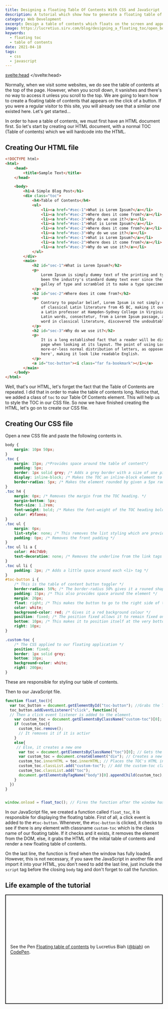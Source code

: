 ```yaml
---
title: Designing a floating Table Of Contents With CSS and JavaScript
description: A tutorial which show how to generate a floating table of contents
category: Web Development
excerpt: Design a table of contents which floats on the screen and appears on the click of a button
image: https://lucretius.sirv.com/blog/designing_a_floating_toc/open_book.jpg
keywords:
  - floating toc
  - table of contents
date: 2021-04-18
tags:
  - css
  - javascript
---
```


<svelte:head>
	<script async src="https://cpwebassets.codepen.io/assets/embed/ei.js"></script>
</svelte:head>

Normally, when we visit some websites, we do see the table of contents at the top of the page. However, when you scroll down, it vanishes and there's no way to access it unless you scroll to the top.
We are going to learn how to create a floating table of contents that appears on the click of a button. If you were a regular visitor to this site, you will already see that a similar one existed here.
Let's get started...

In order to have a table of contents, we must first have an HTML document first. So let's start by creating our HTML document, with a normal TOC (Table of contents) which we will hardcode into the HTML.

## Creating Our HTML file

```html
<!DOCTYPE html>
<html>
	<head>
		<title>Sample Text</title>
	</head>

	<body>
		<h1>A Simple Blog Post</h1>
		<div class="toc">
			<h4>Table of Contents</h4>
			<ul>
				<li><a href="#sec-1">What is Lorem Ipsum?</a></li>
				<li><a href="#sec-2">Where does it come from?</a></li>
				<li><a href="#sec-3">Why do we use it?</a></li>
				<li><a href="#sec-1">What is Lorem Ipsum?</a></li>
				<li><a href="#sec-2">Where does it come from?</a></li>
				<li><a href="#sec-3">Why do we use it?</a></li>
				<li><a href="#sec-1">What is Lorem Ipsum?</a></li>
				<li><a href="#sec-2">Where does it come from?</a></li>
				<li><a href="#sec-3">Why do we use it?</a></li>
			</ul>
		</div>
		<main>
			<h2 id="sec-1">What is Lorem Ipsum?</h2>
			<p>
				Lorem Ipsum is simply dummy text of the printing and typesetting industry. Lorem Ipsum has
				been the industry's standard dummy text ever since the 1500s, when an unknown printer took a
				galley of type and scrambled it to make a type specimen book.
			</p>
			<h2 id="sec-2">Where does it come from?</h2>
			<p>
				Contrary to popular belief, Lorem Ipsum is not simply random text. It has roots in a piece
				of classical Latin literature from 45 BC, making it over 2000 years old. Richard McClintock,
				a Latin professor at Hampden-Sydney College in Virginia, looked up one of the more obscure
				Latin words, consectetur, from a Lorem Ipsum passage, and going through the cites of the
				word in classical literature, discovered the undoubtable source.
			</p>
			<h2 id="sec-3">Why do we use it?</h2>
			<p>
				It is a long established fact that a reader will be distracted by the readable content of a
				page when looking at its layout. The point of using Lorem Ipsum is that it has a
				more-or-less normal distribution of letters, as opposed to using 'Content here, content
				here', making it look like readable English.
			</p>
			<a id="toc-button"><i class="far fa-bookmark"></i></a>
		</main>
	</body>
</html>
```

Well, that's our HTML, let's forget the fact that the Table of Contents are repeated. I did that in order to make the table of contents long. Notice that, we added a class of `toc` to our Table Of Contents element. This will help us to style the TOC in our CSS file.
So now we have finished creating the HTML, let's go on to create our CSS file.

## Creating Our CSS file

Open a new CSS file and paste the following contents in.

```css
body {
	margin: 10px 50px;
}
.toc {
	margin: 15px; /*Provides space around the table of content*/
	padding: 5px;
	border: 1px solid grey; /* Adds a grey border with a size of one pixel. */
	display: inline-block; /* Makes the TOC an inline-block element to prevent it from taking the while space */
	border-radius: 5px; /* Makes the element rounded by given a 5px radius*/
}
.toc h4 {
	margin: 0px; /* Removes the margin from the TOC heading. */
	margin-bottom: 5px;
	font-size: 1.2rem;
	font-weight: bold; /* Makes the font-weight of the TOC heading bold */
	color: #5faeea;
}
.toc ul {
	margin: 0px;
	list-style: none; /* This removes the list styling which are provided by default */
	padding: 0px; /* Removes the front padding */
}
.toc ul li a {
	color: #4c74b9;
	text-decoration: none; /* Removes the underline from the link tags */
}
.toc ul li {
	padding: 2px; /* Adds a little space around each <li> tag */
}
#toc-button i {
	/* This is the table of content button toggler */
	border-radius: 50%; /* The border-radius 50% gives it a rouned shape */
	padding: 15px; /* This also provides space around the element */
	margin: 20px;
	float: right; /* This makes the button to go to the right side of the screen, you can change it to left if you want it to place your button on the left side of the screen */
	color: white;
	background-color: red; /* Gives it a red background colour */
	position: fixed; /* The position fixed allows it to remain fixed on a part of the screen. */
	bottom: 10px; /* This makes it to position itself at the very bottom of the screen. 10px from the bottom  */
	right: 10px;
}

.custom-toc {
	/* The CSS applied to our floating application */
	position: fixed;
	border: 1px solid grey;
	bottom: 10px;
	background-color: white;
	right: 200px;
}
```

These are responsible for styling our table of contents.

Then to our JavaScript file.

```JavaScript
function float_toc(){
  var toc_button = document.getElementById("toc-button"); //Grabs the TOC button toggler
  toc_button.addEventListener("click", function(){
  // Then a click event listener is added to the element.
    var custom_toc = document.getElementsByClassName("custom-toc")[0]; // Checks to see if the floating TOC is active
    if (custom_toc){
      custom_toc.remove();
      // It removes it if it is activr
    }
    else{
     // Else, it creates a new one
      var toc = document.getElementsByClassName("toc")[0]; // Gets the contents (HTML) of the already made TOc
      var custom_toc = document.createElement("div"); // Creates a new div element
      custom_toc.innerHTML = toc.innerHTML; // Places the TOC's HTML in the new element created
      custom_toc.classList.add("custom-toc"); // Add the custom-toc class to the element
      custom_toc.classList.add("toc");
      document.getElementsByTagName("body")[0].appendChild(custom_toc); // Appends the newly created element to the body of the HTML
    }
  })
}


window.onload = float_toc(); // Fires the function after the window has finished loading
```

In our JavaScript file, we created a function called `float_toc`, it is responsible for displaying the floating table. First of all, a click event is added to the `#toc-button`. Whenever, the `#toc-button` is clicked, it checks to see if there is any element with classname `custom-toc` which is the class name of our floating table. If it checks and it exists, it removes the element from the DOM, else, it grabs the HTML of the initial table of contents and render a new floating table of contents.

On the last line, the function is fired when the window has fully loaded. However, this is not necessary, if you save the JavaScript in another file and import it into your HTML, you don't need to add the last line, just include the `script` tag before the closing `body` tag and don't forget to call the function.

## Life example of the tutorial

<p class="codepen mb-5 mt-3" data-height="350" data-theme-id="dark" data-default-tab="html,result" data-user="biah" data-slug-hash="jOypexa" data-preview="true" style="height: 350px; box-sizing: border-box; display: flex; align-items: center; justify-content: center; border: 2px solid; margin: 1em 0; padding: 1em;" data-pen-title="Floating table of contents">
  <span>See the Pen <a href="https://codepen.io/biah/pen/jOypexa">
  Floating table of contents</a> by Lucretius Biah (<a href="https://codepen.io/biah">@biah</a>)
  on <a href="https://codepen.io">CodePen</a>.</span>
</p>
<script async src="https://cpwebassets.codepen.io/assets/embed/ei.js"></script>

